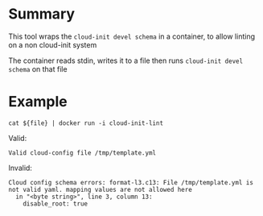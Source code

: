 # Summary 

This tool wraps the `cloud-init devel schema` in a container, to allow linting on a non cloud-init system

The container reads stdin, writes it to a file then runs `cloud-init devel schema` on that file

# Example

```
cat ${file} | docker run -i cloud-init-lint
```

Valid:
```
Valid cloud-config file /tmp/template.yml
```

Invalid:
```
Cloud config schema errors: format-l3.c13: File /tmp/template.yml is not valid yaml. mapping values are not allowed here
  in "<byte string>", line 3, column 13:
    disable_root: true
```
